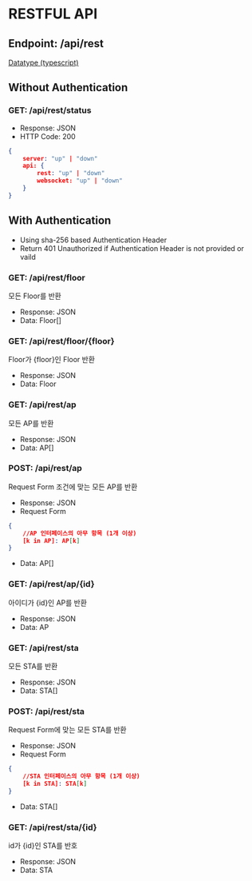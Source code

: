 # RESTFUL API

## Endpoint: /api/rest

[Datatype (typescript)](https://www.notion.so/Datatype-typescript-97b2e0724be242339a3e628ce8ed3d10?pvs=21) 

## Without Authentication

### GET: /api/rest/status

- Response: JSON
- HTTP Code: 200

```json
{
	server: "up" | "down"
	api: {
		rest: "up" | "down"
		websocket: "up" | "down"
	}
}
```

## With Authentication

- Using sha-256 based Authentication Header
- Return 401 Unauthorized if Authentication Header is not provided or vaild

### GET: /api/rest/floor

모든 Floor를 반환

- Response: JSON
- Data: Floor[]

### GET: /api/rest/floor/{floor}

Floor가 {floor}인 Floor 반환

- Response: JSON
- Data: Floor

### GET: /api/rest/ap

모든 AP를 반환

- Response: JSON
- Data: AP[]

### POST: /api/rest/ap

Request Form 조건에 맞는 모든 AP를 반환

- Response: JSON
- Request Form

```json
{
	//AP 인터페이스의 아무 항목 (1개 이상)
	[k in AP]: AP[k]
}
```

- Data: AP[]

### GET: /api/rest/ap/{id}

아이디가 {id}인 AP를 반환

- Response: JSON
- Data: AP

### GET: /api/rest/sta

모든 STA를 반환

- Response: JSON
- Data: STA[]

### POST: /api/rest/sta

Request Form에 맞는 모든 STA를 반환

- Response: JSON
- Request Form

```json
{
	//STA 인터페이스의 아무 항목 (1개 이상)
	[k in STA]: STA[k]
}
```

- Data: STA[]

### GET: /api/rest/sta/{id}

id가 {id}인 STA를 반호

- Response: JSON
- Data: STA

###
